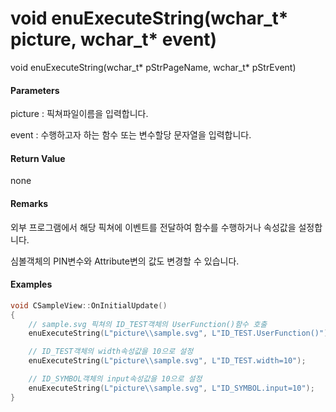 # void enuExecuteString\(wchar\_t\* picture, wchar\_t\* event\)

void enuExecuteString\(wchar\_t\* pStrPageName, wchar\_t\* pStrEvent\)

#### Parameters

picture : 픽쳐파일이름을 입력합니다.

event : 수행하고자 하는 함수 또는 변수할당 문자열을 입력합니다.

#### Return Value

none

#### Remarks

외부 프로그램에서 해당 픽쳐에 이벤트를 전달하여 함수를 수행하거나 속성값을 설정합니다.

심볼객체의 PIN변수와 Attribute변의 값도 변경할 수 있습니다.

#### Examples

```cpp
void CSampleView::OnInitialUpdate() 
{
    // sample.svg 픽쳐의 ID_TEST객체의 UserFunction()함수 호출
    enuExecuteString(L"picture\\sample.svg", L"ID_TEST.UserFunction()");

    // ID_TEST객체의 width속성값을 10으로 설정
    enuExecuteString(L"picture\\sample.svg", L"ID_TEST.width=10");   

    // ID_SYMBOL객체의 input속성값을 10으로 설정
    enuExecuteString(L"picture\\sample.svg", L"ID_SYMBOL.input=10");             
}
```



